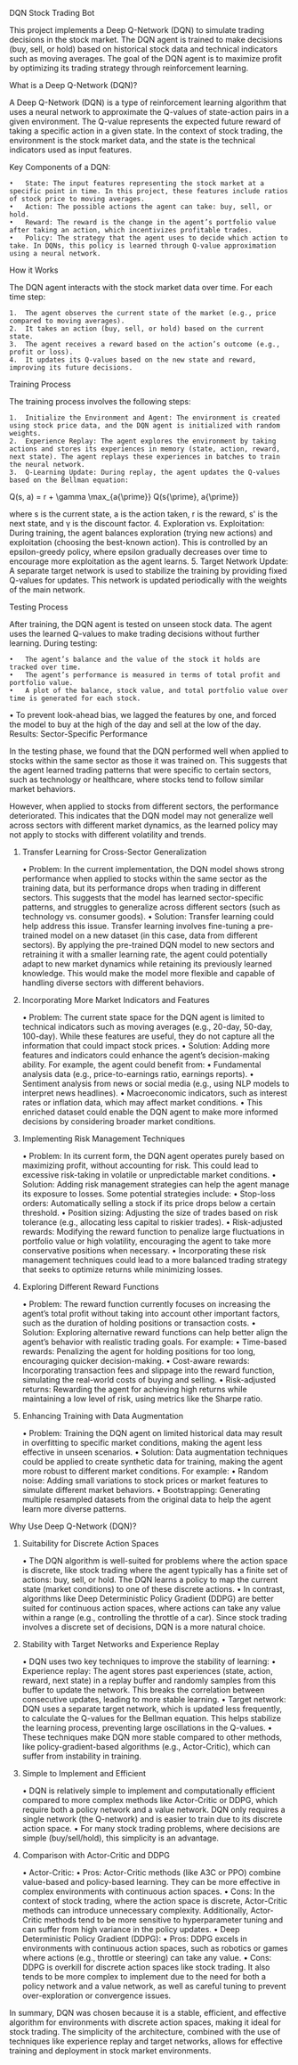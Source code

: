 DQN Stock Trading Bot

This project implements a Deep Q-Network (DQN) to simulate trading decisions in the stock market. The DQN agent is trained to make decisions (buy, sell, or hold) based on historical stock data and technical indicators such as moving averages. The goal of the DQN agent is to maximize profit by optimizing its trading strategy through reinforcement learning.

What is a Deep Q-Network (DQN)?

A Deep Q-Network (DQN) is a type of reinforcement learning algorithm that uses a neural network to approximate the Q-values of state-action pairs in a given environment. The Q-value represents the expected future reward of taking a specific action in a given state. In the context of stock trading, the environment is the stock market data, and the state is the technical indicators used as input features.

Key Components of a DQN:

	•	State: The input features representing the stock market at a specific point in time. In this project, these features include ratios of stock price to moving averages.
	•	Action: The possible actions the agent can take: buy, sell, or hold.
	•	Reward: The reward is the change in the agent’s portfolio value after taking an action, which incentivizes profitable trades.
	•	Policy: The strategy that the agent uses to decide which action to take. In DQNs, this policy is learned through Q-value approximation using a neural network.

How it Works

The DQN agent interacts with the stock market data over time. For each time step:

	1.	The agent observes the current state of the market (e.g., price compared to moving averages).
	2.	It takes an action (buy, sell, or hold) based on the current state.
	3.	The agent receives a reward based on the action’s outcome (e.g., profit or loss).
	4.	It updates its Q-values based on the new state and reward, improving its future decisions.

Training Process

The training process involves the following steps:

	1.	Initialize the Environment and Agent: The environment is created using stock price data, and the DQN agent is initialized with random weights.
	2.	Experience Replay: The agent explores the environment by taking actions and stores its experiences in memory (state, action, reward, next state). The agent replays these experiences in batches to train the neural network.
	3.	Q-Learning Update: During replay, the agent updates the Q-values based on the Bellman equation:

Q(s, a) = r + \gamma \max_{a{\prime}} Q(s{\prime}, a{\prime})

where s is the current state, a is the action taken, r is the reward, s' is the next state, and γ is the discount factor.
	4.	Exploration vs. Exploitation: During training, the agent balances exploration (trying new actions) and exploitation (choosing the best-known action). This is controlled by an epsilon-greedy policy, where epsilon gradually decreases over time to encourage more exploitation as the agent learns.
	5.	Target Network Update: A separate target network is used to stabilize the training by providing fixed Q-values for updates. This network is updated periodically with the weights of the main network.

Testing Process

After training, the DQN agent is tested on unseen stock data. The agent uses the learned Q-values to make trading decisions without further learning. During testing:

	•	The agent’s balance and the value of the stock it holds are tracked over time.
	•	The agent’s performance is measured in terms of total profit and portfolio value.
	•	A plot of the balance, stock value, and total portfolio value over time is generated for each stock.
  •	To prevent look-ahead bias, we lagged the features by one, and forced the model to buy at the high of the day and sell at the low of the day.
Results: Sector-Specific Performance

In the testing phase, we found that the DQN performed well when applied to stocks within the same sector as those it was trained on. This suggests that the agent learned trading patterns that were specific to certain sectors, such as technology or healthcare, where stocks tend to follow similar market behaviors.

However, when applied to stocks from different sectors, the performance deteriorated. This indicates that the DQN model may not generalize well across sectors with different market dynamics, as the learned policy may not apply to stocks with different volatility and trends.

1. Transfer Learning for Cross-Sector Generalization

	•	Problem: In the current implementation, the DQN model shows strong performance when applied to stocks within the same sector as the training data, but its performance drops when trading in different sectors. This suggests that the model has learned sector-specific patterns, and struggles to generalize across different sectors (such as technology vs. consumer goods).
	•	Solution: Transfer learning could help address this issue. Transfer learning involves fine-tuning a pre-trained model on a new dataset (in this case, data from different sectors). By applying the pre-trained DQN model to new sectors and retraining it with a smaller learning rate, the agent could potentially adapt to new market dynamics while retaining its previously learned knowledge. This would make the model more flexible and capable of handling diverse sectors with different behaviors.

2. Incorporating More Market Indicators and Features

	•	Problem: The current state space for the DQN agent is limited to technical indicators such as moving averages (e.g., 20-day, 50-day, 100-day). While these features are useful, they do not capture all the information that could impact stock prices.
	•	Solution: Adding more features and indicators could enhance the agent’s decision-making ability. For example, the agent could benefit from:
	•	Fundamental analysis data (e.g., price-to-earnings ratio, earnings reports).
	•	Sentiment analysis from news or social media (e.g., using NLP models to interpret news headlines).
	•	Macroeconomic indicators, such as interest rates or inflation data, which may affect market conditions.
	•	This enriched dataset could enable the DQN agent to make more informed decisions by considering broader market conditions.

3. Implementing Risk Management Techniques

	•	Problem: In its current form, the DQN agent operates purely based on maximizing profit, without accounting for risk. This could lead to excessive risk-taking in volatile or unpredictable market conditions.
	•	Solution: Adding risk management strategies can help the agent manage its exposure to losses. Some potential strategies include:
	•	Stop-loss orders: Automatically selling a stock if its price drops below a certain threshold.
	•	Position sizing: Adjusting the size of trades based on risk tolerance (e.g., allocating less capital to riskier trades).
	•	Risk-adjusted rewards: Modifying the reward function to penalize large fluctuations in portfolio value or high volatility, encouraging the agent to take more conservative positions when necessary.
	•	Incorporating these risk management techniques could lead to a more balanced trading strategy that seeks to optimize returns while minimizing losses.

4. Exploring Different Reward Functions

	•	Problem: The reward function currently focuses on increasing the agent’s total profit without taking into account other important factors, such as the duration of holding positions or transaction costs.
	•	Solution: Exploring alternative reward functions can help better align the agent’s behavior with realistic trading goals. For example:
	•	Time-based rewards: Penalizing the agent for holding positions for too long, encouraging quicker decision-making.
	•	Cost-aware rewards: Incorporating transaction fees and slippage into the reward function, simulating the real-world costs of buying and selling.
	•	Risk-adjusted returns: Rewarding the agent for achieving high returns while maintaining a low level of risk, using metrics like the Sharpe ratio.

5. Enhancing Training with Data Augmentation

	•	Problem: Training the DQN agent on limited historical data may result in overfitting to specific market conditions, making the agent less effective in unseen scenarios.
	•	Solution: Data augmentation techniques could be applied to create synthetic data for training, making the agent more robust to different market conditions. For example:
	•	Random noise: Adding small variations to stock prices or market features to simulate different market behaviors.
	•	Bootstrapping: Generating multiple resampled datasets from the original data to help the agent learn more diverse patterns.

Why Use Deep Q-Network (DQN)?

1. Suitability for Discrete Action Spaces

	•	The DQN algorithm is well-suited for problems where the action space is discrete, like stock trading where the agent typically has a finite set of actions: buy, sell, or hold. The DQN learns a policy to map the current state (market conditions) to one of these discrete actions.
	•	In contrast, algorithms like Deep Deterministic Policy Gradient (DDPG) are better suited for continuous action spaces, where actions can take any value within a range (e.g., controlling the throttle of a car). Since stock trading involves a discrete set of decisions, DQN is a more natural choice.

2. Stability with Target Networks and Experience Replay

	•	DQN uses two key techniques to improve the stability of learning:
	•	Experience replay: The agent stores past experiences (state, action, reward, next state) in a replay buffer and randomly samples from this buffer to update the network. This breaks the correlation between consecutive updates, leading to more stable learning.
	•	Target network: DQN uses a separate target network, which is updated less frequently, to calculate the Q-values for the Bellman equation. This helps stabilize the learning process, preventing large oscillations in the Q-values.
	•	These techniques make DQN more stable compared to other methods, like policy-gradient-based algorithms (e.g., Actor-Critic), which can suffer from instability in training.

3. Simple to Implement and Efficient

	•	DQN is relatively simple to implement and computationally efficient compared to more complex methods like Actor-Critic or DDPG, which require both a policy network and a value network. DQN only requires a single network (the Q-network) and is easier to train due to its discrete action space.
	•	For many stock trading problems, where decisions are simple (buy/sell/hold), this simplicity is an advantage.

4. Comparison with Actor-Critic and DDPG

	•	Actor-Critic:
	•	Pros: Actor-Critic methods (like A3C or PPO) combine value-based and policy-based learning. They can be more effective in complex environments with continuous action spaces.
	•	Cons: In the context of stock trading, where the action space is discrete, Actor-Critic methods can introduce unnecessary complexity. Additionally, Actor-Critic methods tend to be more sensitive to hyperparameter tuning and can suffer from high variance in the policy updates.
	•	Deep Deterministic Policy Gradient (DDPG):
	•	Pros: DDPG excels in environments with continuous action spaces, such as robotics or games where actions (e.g., throttle or steering) can take any value.
	•	Cons: DDPG is overkill for discrete action spaces like stock trading. It also tends to be more complex to implement due to the need for both a policy network and a value network, as well as careful tuning to prevent over-exploration or convergence issues.

In summary, DQN was chosen because it is a stable, efficient, and effective algorithm for environments with discrete action spaces, making it ideal for stock trading. The simplicity of the architecture, combined with the use of techniques like experience replay and target networks, allows for effective training and deployment in stock market environments.
